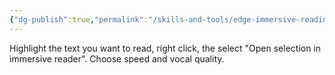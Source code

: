 ```yaml
---
{"dg-publish":true,"permalink":"/skills-and-tools/edge-immersive-reading/","noteIcon":"","created":"2025-05-20T09:18:17.285-05:00"}
---
```


Highlight the text you want to read, right click, the select "Open selection in immersive reader". Choose speed and vocal quality.